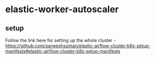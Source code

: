 # elastic-worker-autoscaler

## setup

Follow the link here for setting up the whole cluster - https://github.com/sarweshsuman/elastic-airflow-cluster-k8s-setup-manifests#elastic-airflow-cluster-k8s-setup-manifests
